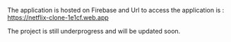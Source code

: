 The application is hosted on Firebase and Url to access the application is : https://netflix-clone-1e1cf.web.app

The project is still underprogress and will be updated soon.
